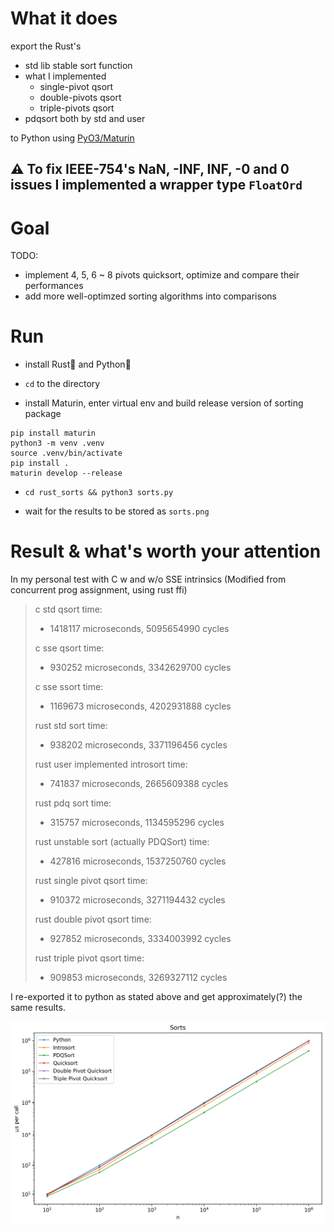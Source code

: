 # What it does

export the Rust's
- std lib stable sort function
- what I implemented
  * single-pivot qsort
  * double-pivots qsort
  * triple-pivots qsort
- pdqsort both by std and user

to Python using [PyO3/Maturin](https://github.com/PyO3/maturin)

## ⚠ To fix IEEE-754's NaN, -INF, INF, -0 and 0 issues I implemented a wrapper type `FloatOrd`


# Goal

TODO:
  
  - implement 4, 5, 6 ~ 8 pivots quicksort, optimize and compare their performances
  - add more well-optimzed sorting algorithms into comparisons

# Run

- install Rust🦀 and Python🐍

- `cd` to the directory

- install Maturin, enter virtual env and build release version of sorting package

```
pip install maturin
python3 -m venv .venv
source .venv/bin/activate
pip install .
maturin develop --release
```

- `cd rust_sorts && python3 sorts.py`

- wait for the results to be stored as `sorts.png`


# Result & what's worth your attention

In my personal test with C w and w/o SSE intrinsics (Modified from concurrent prog assignment, using rust ffi)

> c std qsort time:
> 
>  - 1418117 microseconds, 5095654990 cycles
> 
> c sse qsort time:
> 
>  - 930252 microseconds, 3342629700 cycles
> 
> c sse ssort time:
> 
>  - 1169673 microseconds, 4202931888 cycles
> 
> rust std sort time:
> 
>  - 938202 microseconds, 3371196456 cycles
> 
> rust user implemented introsort time:
> 
>  - 741837 microseconds, 2665609388 cycles
> 
> rust pdq sort time:
> 
>  - 315757 microseconds, 1134595296 cycles
> 
> rust unstable sort (actually PDQSort) time:
> 
>  - 427816 microseconds, 1537250760 cycles
> 
> rust single pivot qsort time:
> 
>  - 910372 microseconds, 3271194432 cycles
> 
> rust double pivot qsort time:
> 
>  - 927852 microseconds, 3334003992 cycles
> 
> rust triple pivot qsort time:
> 
>  - 909853 microseconds, 3269327112 cycles

I re-exported it to python as stated above and get approximately(?) the same results.

<img src="https://github.com/JackySu/Rusorts/blob/master/sorts.png"></img>

